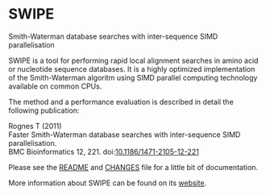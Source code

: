 SWIPE
=====

Smith-Waterman database searches with inter-sequence SIMD parallelisation

SWIPE is a tool for performing rapid local alignment searches in amino acid
or nucleotide sequence databases. It is a highly optimized implementation of
the Smith-Waterman algoritm using SIMD parallel computing technology available
on common CPUs.

The method and a performance evaluation is described in detail the following publication:

Rognes T (2011)  
Faster Smith-Waterman database searches with inter-sequence SIMD parallelisation.  
BMC Bioinformatics 12, 221. doi:[10.1186/1471-2105-12-221](http://dx.doi.org/10.1186/1471-2105-12-221)

Please see the [README](https://github.com/torognes/swipe/blob/master/README) and
[CHANGES](https://github.com/torognes/swipe/blob/master/CHANGES) file for a little bit of documentation.

More information about SWIPE can be found on its [website](http://dna.uio.no/swipe/).
